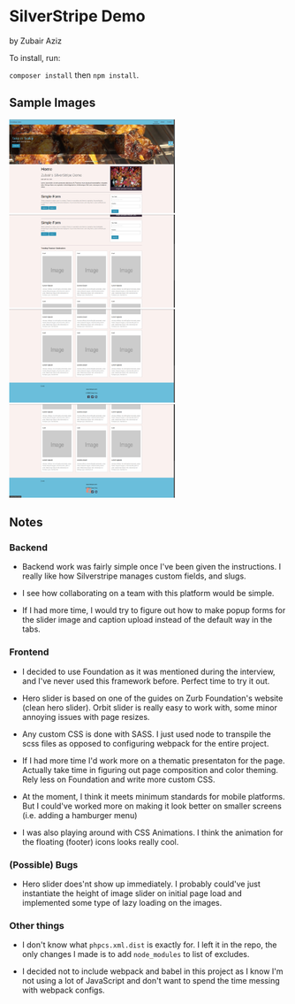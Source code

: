 # SilverStripe Demo

by Zubair Aziz

To install, run:

`composer install` then `npm install`.

## Sample Images

<img src="./sample_images/1.png" width="300" alt="Header and hero image" />
<img src="./sample_images/2.png" width="300" alt="Form" />
<img src="./sample_images/3.png" width="300" alt="Cards" />
<img src="./sample_images/4.png" width="300" alt="Footer and icon hover" />

## Notes

### Backend

-   Backend work was fairly simple once I've been given the instructions. I really like how Silverstripe manages custom fields, and slugs.

-   I see how collaborating on a team with this platform would be simple.

-   If I had more time, I would try to figure out how to make popup forms for the slider image and caption upload instead of the default way in the tabs.

### Frontend

-   I decided to use Foundation as it was mentioned during the interview, and I've never used this framework before. Perfect time to try it out.

-   Hero slider is based on one of the guides on Zurb Foundation's website (clean hero slider). Orbit slider is really easy to work with, some minor annoying issues with page resizes.

-   Any custom CSS is done with SASS. I just used node to transpile the scss files as opposed to configuring webpack for the entire project.

-   If I had more time I'd work more on a thematic presentaton for the page. Actually take time in figuring out page composition and color theming. Rely less on Foundation and write more custom CSS.

-   At the moment, I think it meets minimum standards for mobile platforms. But I could've worked more on making it look better on smaller screens (i.e. adding a hamburger menu)

-   I was also playing around with CSS Animations. I think the animation for the floating (footer) icons looks really cool.

### (Possible) Bugs

-   Hero slider does'nt show up immediately. I probably could've just instantiate the height of image slider on initial page load and implemented some type of lazy loading on the images.

### Other things

-   I don't know what `phpcs.xml.dist` is exactly for. I left it in the repo, the only changes I made is to add `node_modules` to list of excludes.

-   I decided not to include webpack and babel in this project as I know I'm not using a lot of JavaScript and don't want to spend the time messing with webpack configs.
